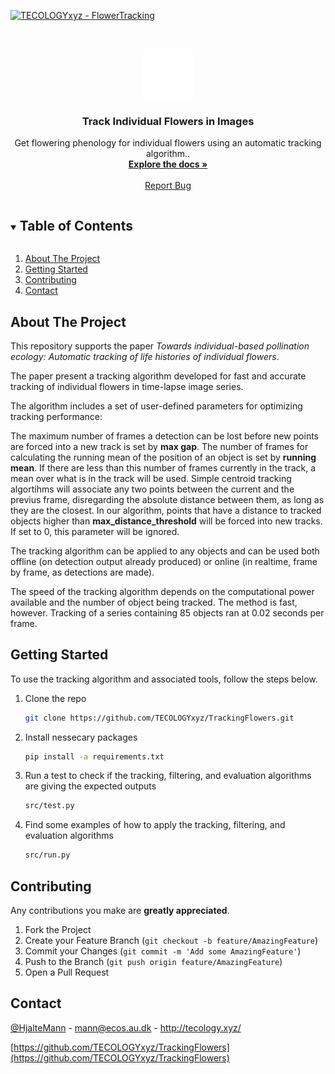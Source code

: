 [![TECOLOGYxyz - FlowerTracking](https://img.shields.io/static/v1?label=TECOLOGYxyz&message=FlowerTracking&color=blue&logo=github)](https://github.com/TECOLOGYxyz/FlowerTracking "Go to GitHub repo")


<!-- PROJECT LOGO -->
<br />
<p align="center">
  <a href="https://github.com/TECOLOGYxyz/FlowerTracking">
    <img src="tracking_logo.png" "https://github.com/TECOLOGYxyz/FlowerTracking" alt="Logo" width="80" height="80">
  </a>

  <h3 align="center">Track Individual Flowers in Images</h3>

  <p align="center">
    Get flowering phenology for individual flowers using an automatic tracking algorithm..
    <br />
    <a href="https://github.com/TECOLOGYxyz/TrackingFlowers"><strong>Explore the docs »</strong></a>
    <br />
    <br />
    <a href="https://github.com/TECOLOGYxyz/TrackingFlowers/issues">Report Bug</a>
  </p>
</p>



<!-- TABLE OF CONTENTS -->
<details open="open">
  <summary><h2 style="display: inline-block">Table of Contents</h2></summary>
  <ol>
    <li>
      <a href="#about-the-project">About The Project</a>
    </li>
    <li>
      <a href="#getting-started">Getting Started</a>
    </li>
    <li><a href="#contributing">Contributing</a></li>
    <li><a href="#contact">Contact</a></li>
  </ol>
</details>



<!-- ABOUT THE PROJECT -->
## About The Project

This repository supports the paper *Towards individual-based pollination ecology: Automatic tracking of life histories of individual flowers*.

The paper present a tracking algorithm developed for fast and accurate tracking of individual flowers in time-lapse image series.

The algorithm includes a set of user-defined parameters for optimizing tracking performance:

The maximum number of frames a detection can be lost before new points are forced into a new track is set by **max gap**.
The number of frames for calculating the running mean of the position of an object is set by **running mean**. If there are less than this number of frames currently in the track, a mean over what is in the track will be used.
Simple centroid tracking algortihms will associate any two points between the current and the previus frame, disregarding the absolute distance between them, as long as they are the closest. In our algorithm, points that have a distance to tracked objects higher than **max_distance_threshold** will be forced into new tracks. If set to 0, this parameter will be ignored.

The tracking algorithm can be applied to any objects and can be used both offline (on detection output already produced) or online (in realtime, frame by frame, as detections are made).

The speed of the tracking algorithm depends on the computational power available and the number of object being tracked. The method is fast, however. Tracking of a series containing 85 objects ran at 0.02 seconds per frame.


<!-- GETTING STARTED -->
## Getting Started

To use the tracking algorithm and associated tools, follow the steps below.

1. Clone the repo
   ```sh
   git clone https://github.com/TECOLOGYxyz/TrackingFlowers.git
   ```
2. Install nessecary packages
   ```sh
   pip install -a requirements.txt
   ```
3. Run a test to check if the tracking, filtering, and evaluation algorithms are giving the expected outputs
   ```sh
   src/test.py
   ```
4. Find some examples of how to apply the tracking, filtering, and evaluation algorithms 
   ```sh
   src/run.py
   ```





<!-- CONTRIBUTING -->
## Contributing

Any contributions you make are **greatly appreciated**.

1. Fork the Project
2. Create your Feature Branch (`git checkout -b feature/AmazingFeature`)
3. Commit your Changes (`git commit -m 'Add some AmazingFeature'`)
4. Push to the Branch (`git push origin feature/AmazingFeature`)
5. Open a Pull Request



<!-- CONTACT -->
## Contact

[@HjalteMann](https://twitter.com/@HjalteMann) - mann@ecos.au.dk - http://tecology.xyz/

[https://github.com/TECOLOGYxyz/TrackingFlowers](https://github.com/TECOLOGYxyz/TrackingFlowers)




<!-- MARKDOWN LINKS & IMAGES -->
<!-- https://www.markdownguide.org/basic-syntax/#reference-style-links -->
[contributors-shield]: https://img.shields.io/github/contributors/TECOLOGYxyz/repo.svg?style=for-the-badge
[contributors-url]: https://github.com/TECOLOGYxyz/TrackingFlowers/graphs/contributors
[forks-shield]: https://img.shields.io/github/forks/TECOLOGYxyz/repo.svg?style=for-the-badge
[forks-url]: https://github.com/TECOLOGYxyz/TrackingFlowers/network/members
[stars-shield]: https://img.shields.io/github/stars/TECOLOGYxyz/repo.svg?style=for-the-badge
[stars-url]: https://github.com/TECOLOGYxyz/TrackingFlowers/stargazers
[issues-shield]: https://img.shields.io/github/issues/TECOLOGYxyz/repo.svg?style=for-the-badge
[issues-url]: https://github.com/TECOLOGYxyz/TrackingFlowers/issues
[license-shield]: https://img.shields.io/github/license/TECOLOGYxyz/repo.svg?style=for-the-badge
[license-url]: https://github.com/TECOLOGYxyz/TrackingFlowers/blob/master/LICENSE.txt
[linkedin-shield]: https://img.shields.io/badge/-LinkedIn-black.svg?style=for-the-badge&logo=linkedin&colorB=555
[linkedin-url]: https://linkedin.com/in/TECOLOGYxyz